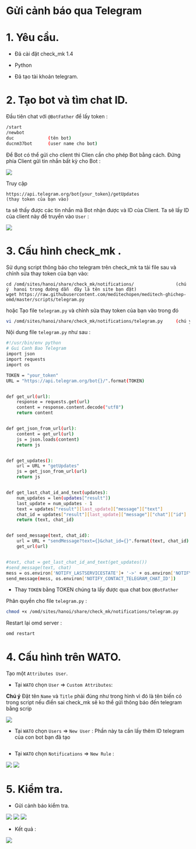 # Gửi cảnh báo qua Telegram

# 1. Yêu cầu.

- Đã cài đặt check_mk 1.4

- Python

- Đã tạo tài khoản telegram.

# 2. Tạo bot và tìm chat ID.

Đầu tiên chat với `@BotFather` để lấy token :

```sh
/start
/newbot
duc             (tên bot)
ducnm37bot      (user name cho bot)
```

Để Bot có thể gửi cho client thì Clien cần cho phép Bot bằng cách. Đứng phía Client gửi tin nhắn bất kỳ cho Bot :

<img src="https://i.imgur.com/FLJXkMW.png">

Truy cập 
```
https://api.telegram.org/bot{your_token}/getUpdates                (thay token của bạn vào)
```

ta sẽ thấy được các tin nhắn mà Bot nhận được và ID của Client. Ta sẽ lấy ID của client này để truyền vào `User` :

<img src="https://i.imgur.com/YdAHXXp.png">

# 3. Cấu hình check_mk .

Sử dụng script thông báo cho telegram trên check_mk ta tải file sau và chỉnh sửa thay token của bạn vào:

```
cd /omd/sites/hanoi/share/check_mk/notifications/                (chú ý  hanoi trong đường dẫn  đây là tên site bạn đặt)
wget https://raw.githubusercontent.com/meditechopen/meditech-ghichep-omd/master/scripts/telegram.py

```
 
hoặc  Tạo file `telegram.py` và chỉnh sửa thay token của bạn vào trong đó

```sh
vi /omd/sites/hanoi/share/check_mk/notifications/telegram.py     (chú ý  hanoi trong đường dẫn  đây là tên site bạn đặt)
```

Nội dung file `telegram.py` như sau :

```sh
#!/usr/bin/env python
# Gui Canh Bao Telegram
import json
import requests
import os

TOKEN = "your_token"
URL = "https://api.telegram.org/bot{}/".format(TOKEN)


def get_url(url):
    response = requests.get(url)
    content = response.content.decode("utf8")
    return content


def get_json_from_url(url):
    content = get_url(url)
    js = json.loads(content)
    return js


def get_updates():
    url = URL + "getUpdates"
    js = get_json_from_url(url)
    return js


def get_last_chat_id_and_text(updates):
    num_updates = len(updates["result"])
    last_update = num_updates - 1
    text = updates["result"][last_update]["message"]["text"]
    chat_id = updates["result"][last_update]["message"]["chat"]["id"]
    return (text, chat_id)


def send_message(text, chat_id):
    url = URL + "sendMessage?text={}&chat_id={}".format(text, chat_id)
    get_url(url)


#text, chat = get_last_chat_id_and_text(get_updates())
#send_message(text, chat)
mess = os.environ['NOTIFY_LASTSERVICESTATE']+ '->' + os.environ['NOTIFY_SERVICESTATE'] + ' Host:' + os.environ['NOTIFY_HOSTNAME'] + ' IP:' + os.environ['NOTIFY_HOSTADDRESS'] + ' Service:' + os.environ['NOTIFY_SERVICEDESC'] + ' Time:' + os.environ['NOTIFY_SHORTDATETIME']
send_message(mess, os.environ['NOTIFY_CONTACT_TELEGRAM_CHAT_ID'])
```

- Thay `TOKEN` bằng TOKEN chúng ta lấy được qua chat box `@BotFather`

Phân quyền cho file `telegram.py` :

```sh
chmod +x /omd/sites/hanoi/share/check_mk/notifications/telegram.py
```

Restart lại omd server :

```sh
omd restart
```

# 4. Cấu hình trên WATO.

Tạo một `Attributes User`.

- Tại `WATO` chọn `User` => `Custom Attributes`:

**Chú ý** Đặt tên `Name` và `Title` phải đúng như trong hình vì đó là tên biến có trong script nếu điền sai check_mk sẽ ko thể gửi thông báo đến telegram bằng scrip

<img src="https://i.imgur.com/1PwrgLN.png">

- Tại `WATO` chọn `Users` => `New User` : Phần này ta cần lấy thêm ID telegram của con bot bạn đã tạo

<img ssrc="https://i.imgur.com/y8q7oVk.png">

- Tại `WATO` chọn `Notifications` => `New Rule` :

<img src="https://i.imgur.com/GXwnNdd.png">

<img src="https://i.imgur.com/HRa0g4B.png">

# 5. Kiểm tra.

- Gửi cảnh báo kiểm tra.

<img src="https://i.imgur.com/GSJW9Py.png">

<img src="https://i.imgur.com/jCvsFHE.png">

<img src="https://i.imgur.com/iRkpsKD.png">

- Kết quả :

<img src="https://i.imgur.com/Lw7Nhff.png">
